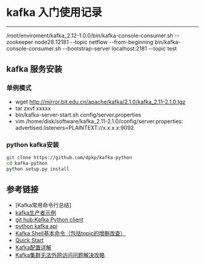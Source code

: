 # kafka 入门使用记录
***
/root/enviroment/kafka_2.12-1.0.0/bin/kafka-console-consumer.sh --zookeeper node28:12181 --topic netflow --from-beginning
bin/kafka-console-consumer.sh --bootstrap-server localhost:2181 --topic test

## kafka 服务安装
### 单例模式
- wget http://mirror.bit.edu.cn/apache/kafka/2.1.0/kafka_2.11-2.1.0.tgz
- tar zxvf xxxxx
- bin/kafka-server-start.sh config/server.properties
- vim /home/disk/software/kafka_2.11-2.1.0/config/server.properties: advertised.listeners=PLAINTEXT://x.x.x.x:9092

### python kafka安装
```sh
git clone https://github.com/dpkp/kafka-python
cd kafka-python
python setup.py install
```

## 参考链接
- [Kafka常用命令行总结]
- [kafka生产者示例](https://blog.csdn.net/propro1314/article/details/53284599)
- [git hub:Kafka Python client](https://github.com/dpkp/kafka-python)
- [python kafka api](https://kafka-python.readthedocs.io/en/master/apidoc/KafkaConsumer.html)
- [Kafka Shell基本命令（包括topic的增删改查）](https://www.cnblogs.com/xiaodf/p/6093261.html#5)
- [Quick Start](https://kafka.apache.org/documentation/#quickstart)
- [Kafka配置详解](https://www.jianshu.com/p/f94bb7a70ab6)
- [Kafka集群无法外网访问问题解决攻略](https://blog.csdn.net/luoww1/article/details/71514776)
